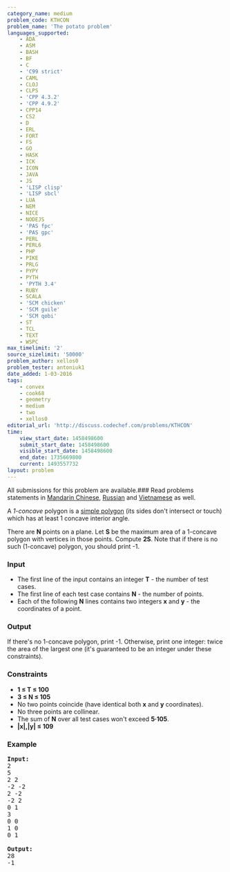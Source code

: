 ```yaml
---
category_name: medium
problem_code: KTHCON
problem_name: 'The potato problem'
languages_supported:
    - ADA
    - ASM
    - BASH
    - BF
    - C
    - 'C99 strict'
    - CAML
    - CLOJ
    - CLPS
    - 'CPP 4.3.2'
    - 'CPP 4.9.2'
    - CPP14
    - CS2
    - D
    - ERL
    - FORT
    - FS
    - GO
    - HASK
    - ICK
    - ICON
    - JAVA
    - JS
    - 'LISP clisp'
    - 'LISP sbcl'
    - LUA
    - NEM
    - NICE
    - NODEJS
    - 'PAS fpc'
    - 'PAS gpc'
    - PERL
    - PERL6
    - PHP
    - PIKE
    - PRLG
    - PYPY
    - PYTH
    - 'PYTH 3.4'
    - RUBY
    - SCALA
    - 'SCM chicken'
    - 'SCM guile'
    - 'SCM qobi'
    - ST
    - TCL
    - TEXT
    - WSPC
max_timelimit: '2'
source_sizelimit: '50000'
problem_author: xellos0
problem_tester: antoniuk1
date_added: 1-03-2016
tags:
    - convex
    - cook68
    - geometry
    - medium
    - two
    - xellos0
editorial_url: 'http://discuss.codechef.com/problems/KTHCON'
time:
    view_start_date: 1458498600
    submit_start_date: 1458498600
    visible_start_date: 1458498600
    end_date: 1735669800
    current: 1493557732
layout: problem
---
```

All submissions for this problem are available.###  Read problems statements in [Mandarin Chinese](http://www.codechef.com/download/translated/COOK68/mandarin/KTHCON.pdf), [Russian](http://www.codechef.com/download/translated/COOK68/russian/KTHCON.pdf) and [Vietnamese](http://www.codechef.com/download/translated/COOK68/vietnamese/KTHCON.pdf) as well.

A _1-concave_ polygon is a [simple polygon](https://en.wikipedia.org/wiki/Simple_polygon) (its sides don't intersect or touch) which has at least 1 concave interior angle.

There are **N** points on a plane. Let **S** be the maximum area of a 1-concave polygon with vertices in those points. Compute **2S**. Note that if there is no such (1-concave) polygon, you should print -1.

### Input

- The first line of the input contains an integer **T** - the number of test cases.
- The first line of each test case contains **N** - the number of points.
- Each of the following **N** lines contains two integers **x** and **y** - the coordinates of a point.

### Output

If there's no 1-concave polygon, print -1. Otherwise, print one integer: twice the area of the largest one (it's guaranteed to be an integer under these constraints).

### Constraints

- **1 ≤ T ≤ 100**
- **3 ≤ N ≤ 105**
- No two points coincide (have identical both **x** and **y** coordinates).
- No three points are collinear.
- The sum of **N** over all test cases won't exceed **5·105**.
- **|x|,|y| ≤ 109**

### Example

<pre><b>Input:</b>
2
5
2 2
-2 -2
2 -2
-2 2
0 1
3
0 0
1 0
0 1

<b>Output:</b>
28
-1

</pre>